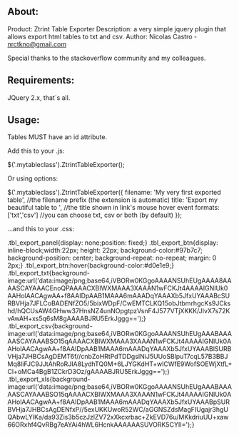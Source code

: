 About:
-----------------------------------------------------------------------------------------

Product: Ztrint Table Exporter
Description: a very simple jquery plugin that allows export html tables to txt and csv.
Author: Nicolas Castro - nrctkno@gmail.com

Special thanks to the stackoverflow community and my colleagues.

Requirements:
-----------------------------------------------------------------------------------------

JQuery 2.x, that´s all.

Usage:
-----------------------------------------------------------------------------------------

Tables MUST have an id attribute.

Add this to your .js:

  $('.mytableclass').ZtrintTableExporter();

Or using options:

  $('.mytableclass').ZtrintTableExporter({
    filename: 'My very first exported table',     //the filename prefix (the extension is automatic)
    title: 'Export my beautiful table to ',       //the title shown in link's mouse hover event
    formats: ['txt','csv']                        //you can choose txt, csv or both (by default)
  });

...and this to your .css:

.tbl_export_panel{display: none;position: fixed;}
.tbl_export_btn{display: inline-block;width:22px; height: 22px; background-color:#97b7c7; background-position: center; background-repeat: no-repeat; margin: 0 2px;}
.tbl_export_btn:hover{background-color:#d0e1e9;}
.tbl_export_txt{background-image:url('data:image/png;base64,iVBORw0KGgoAAAANSUhEUgAAAA8AAAASCAYAAACEnoQPAAAACXBIWXMAAA3XAAAN1wFCKJt4AAAAIGNIUk0AAHolAACAgwAA+f8AAIDpAAB1MAAA6mAAADqYAAAXb5JfxUYAAABcSURBVHja7JFLCoBADENfZO5/5bixWDpF/CwEMTCLKQ15obJtbmrhgcKs9JCkshd/hQCUsAW4GHww37HnsNZ4unNOpgtpzVsnF4J577VTjXKKK/JIvX7s72KvAwAH+xs5q6sM8gAAAABJRU5ErkJggg==');}
.tbl_export_csv{background-image:url('data:image/png;base64,iVBORw0KGgoAAAANSUhEUgAAABAAAAASCAYAAABSO15qAAAACXBIWXMAAA3XAAAN1wFCKJt4AAAAIGNIUk0AAHolAACAgwAA+f8AAIDpAAB1MAAA6mAAADqYAAAXb5JfxUYAAABlSURBVHja7JHBCsAgDEMT6f//cnbZoHRtPdTDDgsINiJ5UUoSBlpuT7cqL57B3BBJMq8liFJC9JJtAhRoRJIA8LydhTQ0M+6LJYGKdHT+wlCWfE9WofSOEWjXtfL+Cl+oMCa4BgB1ZCkrD3Oz/gAAAABJRU5ErkJggg==');}
.tbl_export_xls{background-image:url('data:image/png;base64,iVBORw0KGgoAAAANSUhEUgAAABAAAAASCAYAAABSO15qAAAACXBIWXMAAA3XAAAN1wFCKJt4AAAAIGNIUk0AAHolAACAgwAA+f8AAIDpAAB1MAAA6mAAADqYAAAXb5JfxUYAAABpSURBVHja7JHBCsAgDENfxP//5exUKKUwoR52WC/aGGNSZdsMagFIUgajr3hgUQAbwLYlKa/da93Zis3b5czJzlZV72xXkcxrbac+ZkEVD76u/MKkdriuUU+xaw66ORxhf4QvRBg7eAYAi4hWL6HcnkAAAAAASUVORK5CYII=');}